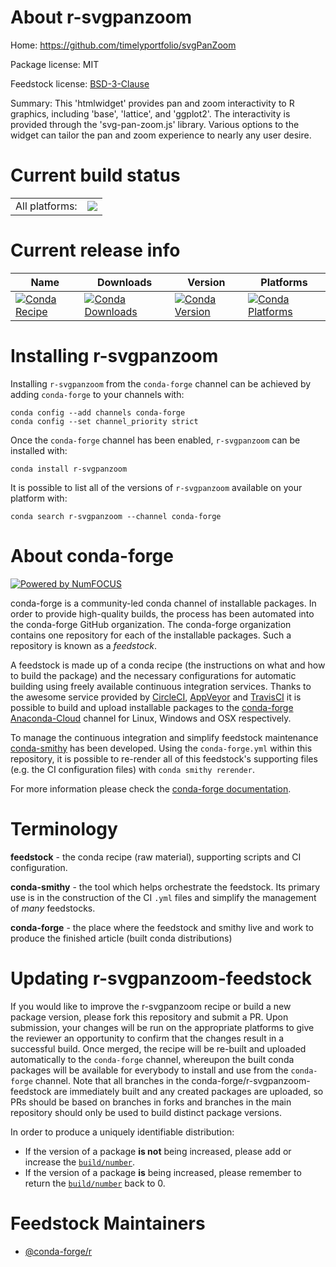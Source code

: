 About r-svgpanzoom
==================

Home: https://github.com/timelyportfolio/svgPanZoom

Package license: MIT

Feedstock license: [BSD-3-Clause](https://github.com/conda-forge/r-svgpanzoom-feedstock/blob/master/LICENSE.txt)

Summary: This 'htmlwidget' provides pan and zoom interactivity to R graphics, including 'base', 'lattice', and 'ggplot2'. The interactivity is provided through the 'svg-pan-zoom.js' library. Various options to the widget can tailor the pan and zoom experience to nearly any user desire.

Current build status
====================


<table><tr><td>All platforms:</td>
    <td>
      <a href="https://dev.azure.com/conda-forge/feedstock-builds/_build/latest?definitionId=11148&branchName=master">
        <img src="https://dev.azure.com/conda-forge/feedstock-builds/_apis/build/status/r-svgpanzoom-feedstock?branchName=master">
      </a>
    </td>
  </tr>
</table>

Current release info
====================

| Name | Downloads | Version | Platforms |
| --- | --- | --- | --- |
| [![Conda Recipe](https://img.shields.io/badge/recipe-r--svgpanzoom-green.svg)](https://anaconda.org/conda-forge/r-svgpanzoom) | [![Conda Downloads](https://img.shields.io/conda/dn/conda-forge/r-svgpanzoom.svg)](https://anaconda.org/conda-forge/r-svgpanzoom) | [![Conda Version](https://img.shields.io/conda/vn/conda-forge/r-svgpanzoom.svg)](https://anaconda.org/conda-forge/r-svgpanzoom) | [![Conda Platforms](https://img.shields.io/conda/pn/conda-forge/r-svgpanzoom.svg)](https://anaconda.org/conda-forge/r-svgpanzoom) |

Installing r-svgpanzoom
=======================

Installing `r-svgpanzoom` from the `conda-forge` channel can be achieved by adding `conda-forge` to your channels with:

```
conda config --add channels conda-forge
conda config --set channel_priority strict
```

Once the `conda-forge` channel has been enabled, `r-svgpanzoom` can be installed with:

```
conda install r-svgpanzoom
```

It is possible to list all of the versions of `r-svgpanzoom` available on your platform with:

```
conda search r-svgpanzoom --channel conda-forge
```


About conda-forge
=================

[![Powered by NumFOCUS](https://img.shields.io/badge/powered%20by-NumFOCUS-orange.svg?style=flat&colorA=E1523D&colorB=007D8A)](http://numfocus.org)

conda-forge is a community-led conda channel of installable packages.
In order to provide high-quality builds, the process has been automated into the
conda-forge GitHub organization. The conda-forge organization contains one repository
for each of the installable packages. Such a repository is known as a *feedstock*.

A feedstock is made up of a conda recipe (the instructions on what and how to build
the package) and the necessary configurations for automatic building using freely
available continuous integration services. Thanks to the awesome service provided by
[CircleCI](https://circleci.com/), [AppVeyor](https://www.appveyor.com/)
and [TravisCI](https://travis-ci.com/) it is possible to build and upload installable
packages to the [conda-forge](https://anaconda.org/conda-forge)
[Anaconda-Cloud](https://anaconda.org/) channel for Linux, Windows and OSX respectively.

To manage the continuous integration and simplify feedstock maintenance
[conda-smithy](https://github.com/conda-forge/conda-smithy) has been developed.
Using the ``conda-forge.yml`` within this repository, it is possible to re-render all of
this feedstock's supporting files (e.g. the CI configuration files) with ``conda smithy rerender``.

For more information please check the [conda-forge documentation](https://conda-forge.org/docs/).

Terminology
===========

**feedstock** - the conda recipe (raw material), supporting scripts and CI configuration.

**conda-smithy** - the tool which helps orchestrate the feedstock.
                   Its primary use is in the construction of the CI ``.yml`` files
                   and simplify the management of *many* feedstocks.

**conda-forge** - the place where the feedstock and smithy live and work to
                  produce the finished article (built conda distributions)


Updating r-svgpanzoom-feedstock
===============================

If you would like to improve the r-svgpanzoom recipe or build a new
package version, please fork this repository and submit a PR. Upon submission,
your changes will be run on the appropriate platforms to give the reviewer an
opportunity to confirm that the changes result in a successful build. Once
merged, the recipe will be re-built and uploaded automatically to the
`conda-forge` channel, whereupon the built conda packages will be available for
everybody to install and use from the `conda-forge` channel.
Note that all branches in the conda-forge/r-svgpanzoom-feedstock are
immediately built and any created packages are uploaded, so PRs should be based
on branches in forks and branches in the main repository should only be used to
build distinct package versions.

In order to produce a uniquely identifiable distribution:
 * If the version of a package **is not** being increased, please add or increase
   the [``build/number``](https://docs.conda.io/projects/conda-build/en/latest/resources/define-metadata.html#build-number-and-string).
 * If the version of a package **is** being increased, please remember to return
   the [``build/number``](https://docs.conda.io/projects/conda-build/en/latest/resources/define-metadata.html#build-number-and-string)
   back to 0.

Feedstock Maintainers
=====================

* [@conda-forge/r](https://github.com/conda-forge/r/)

